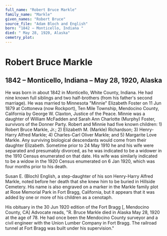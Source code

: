 ```yaml
---
full_name: "Robert Bruce Markle"
family_name: "Markle"
given_names: "Robert Bruce"
source_file: "Adam Bloch and English"
born: "1842 – Monticello, Indiana "
died: " May 28, 1920, Alaska"
cemetry_plot: 
---
```

# Robert Bruce Markle

## 1842 – Monticello, Indiana – May 28, 1920, Alaska

He was born in about 1842 in Monticello, White County, Indiana. He had
nine known full siblings and two half-brothers (from his father's second
marriage). He was married to Minnesota "Minnie" Elizabeth Foster on 11
Jun 1879 at Cottoneva (now Rockport), Ten Mile Township, Mendocino
County, California by George W. Claxton, Justice of the Peace. Minnie
was a daughter of William McFadden and Sarah Ann Charlotte (Murphy)
Foster, survivors of the Donner Party. Robert and Minnie had five known
children: 1) Robert Bruce Markle, Jr.; 2) Elizabeth M. (Markle)
Richardson; 3) Henry-Harry Alfred Markle; 4) Charles-Carl Oliver Markle;
and 5) Margarite Love Markle. Any surviving biological descendants would
come from their daughter Elizabeth. Sometime prior to 24 May 1910 he and
his wife were separated and presumably divorced, as he was indicated to
be a widower in the 1910 Census enumerated on that date. His wife was
similarly indicated to be a widow in the 1920 Census enumerated on 6 Jan
1920, which was four months prior to his death.  
  
Susan E. (Bloch) English, a step-daughter of his son Henry-Harry Alfred
Markle, noted before her death that she knew him to be buried in
Hillside Cemetery. His name is also engraved on a marker in the Markle
family plot at Rose Memorial Park in Fort Bragg, California, but it
appears that it was added by one or more of his children as a
cenotaph.  
  
His obituary in the 30 Jun 1920 edition of the Fort Bragg \[, Mendocino
County, CA\] Advocate reads, "R. Bruce Markle died in Alaska May 28,
1920 at the age of 78. He had once been the Mendocino County surveyor
and a civil engineer with the Union Lumber Company in Fort Bragg. The
railroad tunnel at Fort Bragg was built under his supervision."

